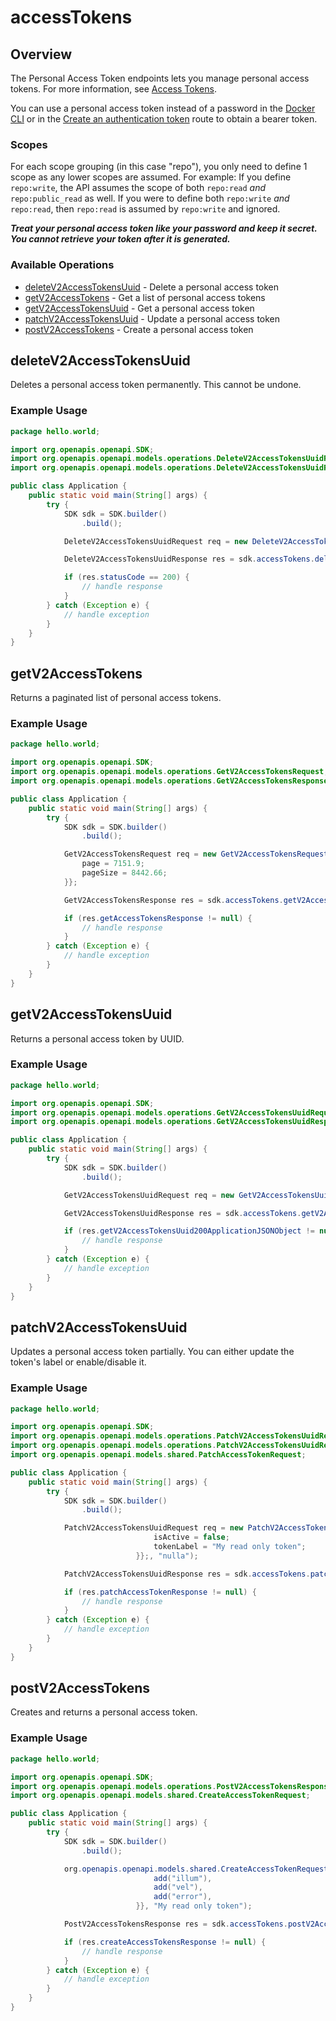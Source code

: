 # accessTokens

## Overview

The Personal Access Token endpoints lets you manage personal access tokens. For more 
information, see [Access Tokens](https://docs.docker.com/docker-hub/access-tokens/).

You can use a personal access token instead of a password in the [Docker CLI](https://docs.docker.com/engine/reference/commandline/cli/) 
or in the [Create an authentication token](#operation/PostUsersLogin) route to obtain a bearer 
token.

### Scopes

For each scope grouping (in this case "repo"), you only need to define 1 scope as any lower 
scopes are assumed. For example: If you define `repo:write`, the API assumes the scope of both 
`repo:read` *and* `repo:public_read` as well. If you were to define both `repo:write` *and* 
`repo:read`, then `repo:read` is assumed by `repo:write` and ignored.

***Treat your personal access token like your password and keep it secret. You cannot retrieve 
your token after it is generated.***


### Available Operations

* [deleteV2AccessTokensUuid](#deletev2accesstokensuuid) - Delete a personal access token
* [getV2AccessTokens](#getv2accesstokens) - Get a list of personal access tokens
* [getV2AccessTokensUuid](#getv2accesstokensuuid) - Get a personal access token
* [patchV2AccessTokensUuid](#patchv2accesstokensuuid) - Update a personal access token
* [postV2AccessTokens](#postv2accesstokens) - Create a personal access token

## deleteV2AccessTokensUuid

Deletes a personal access token permanently. This cannot be undone.


### Example Usage

```java
package hello.world;

import org.openapis.openapi.SDK;
import org.openapis.openapi.models.operations.DeleteV2AccessTokensUuidRequest;
import org.openapis.openapi.models.operations.DeleteV2AccessTokensUuidResponse;

public class Application {
    public static void main(String[] args) {
        try {
            SDK sdk = SDK.builder()
                .build();

            DeleteV2AccessTokensUuidRequest req = new DeleteV2AccessTokensUuidRequest("provident");            

            DeleteV2AccessTokensUuidResponse res = sdk.accessTokens.deleteV2AccessTokensUuid(req);

            if (res.statusCode == 200) {
                // handle response
            }
        } catch (Exception e) {
            // handle exception
        }
    }
}
```

## getV2AccessTokens

Returns a paginated list of personal access tokens.

### Example Usage

```java
package hello.world;

import org.openapis.openapi.SDK;
import org.openapis.openapi.models.operations.GetV2AccessTokensRequest;
import org.openapis.openapi.models.operations.GetV2AccessTokensResponse;

public class Application {
    public static void main(String[] args) {
        try {
            SDK sdk = SDK.builder()
                .build();

            GetV2AccessTokensRequest req = new GetV2AccessTokensRequest() {{
                page = 7151.9;
                pageSize = 8442.66;
            }};            

            GetV2AccessTokensResponse res = sdk.accessTokens.getV2AccessTokens(req);

            if (res.getAccessTokensResponse != null) {
                // handle response
            }
        } catch (Exception e) {
            // handle exception
        }
    }
}
```

## getV2AccessTokensUuid

Returns a personal access token by UUID.

### Example Usage

```java
package hello.world;

import org.openapis.openapi.SDK;
import org.openapis.openapi.models.operations.GetV2AccessTokensUuidRequest;
import org.openapis.openapi.models.operations.GetV2AccessTokensUuidResponse;

public class Application {
    public static void main(String[] args) {
        try {
            SDK sdk = SDK.builder()
                .build();

            GetV2AccessTokensUuidRequest req = new GetV2AccessTokensUuidRequest("unde");            

            GetV2AccessTokensUuidResponse res = sdk.accessTokens.getV2AccessTokensUuid(req);

            if (res.getV2AccessTokensUuid200ApplicationJSONObject != null) {
                // handle response
            }
        } catch (Exception e) {
            // handle exception
        }
    }
}
```

## patchV2AccessTokensUuid

Updates a personal access token partially. You can either update the
token's label or enable/disable it.


### Example Usage

```java
package hello.world;

import org.openapis.openapi.SDK;
import org.openapis.openapi.models.operations.PatchV2AccessTokensUuidRequest;
import org.openapis.openapi.models.operations.PatchV2AccessTokensUuidResponse;
import org.openapis.openapi.models.shared.PatchAccessTokenRequest;

public class Application {
    public static void main(String[] args) {
        try {
            SDK sdk = SDK.builder()
                .build();

            PatchV2AccessTokensUuidRequest req = new PatchV2AccessTokensUuidRequest(                new PatchAccessTokenRequest() {{
                                isActive = false;
                                tokenLabel = "My read only token";
                            }};, "nulla");            

            PatchV2AccessTokensUuidResponse res = sdk.accessTokens.patchV2AccessTokensUuid(req);

            if (res.patchAccessTokenResponse != null) {
                // handle response
            }
        } catch (Exception e) {
            // handle exception
        }
    }
}
```

## postV2AccessTokens

Creates and returns a personal access token.

### Example Usage

```java
package hello.world;

import org.openapis.openapi.SDK;
import org.openapis.openapi.models.operations.PostV2AccessTokensResponse;
import org.openapis.openapi.models.shared.CreateAccessTokenRequest;

public class Application {
    public static void main(String[] args) {
        try {
            SDK sdk = SDK.builder()
                .build();

            org.openapis.openapi.models.shared.CreateAccessTokenRequest req = new CreateAccessTokenRequest(                new String[]{{
                                add("illum"),
                                add("vel"),
                                add("error"),
                            }}, "My read only token");            

            PostV2AccessTokensResponse res = sdk.accessTokens.postV2AccessTokens(req);

            if (res.createAccessTokensResponse != null) {
                // handle response
            }
        } catch (Exception e) {
            // handle exception
        }
    }
}
```
